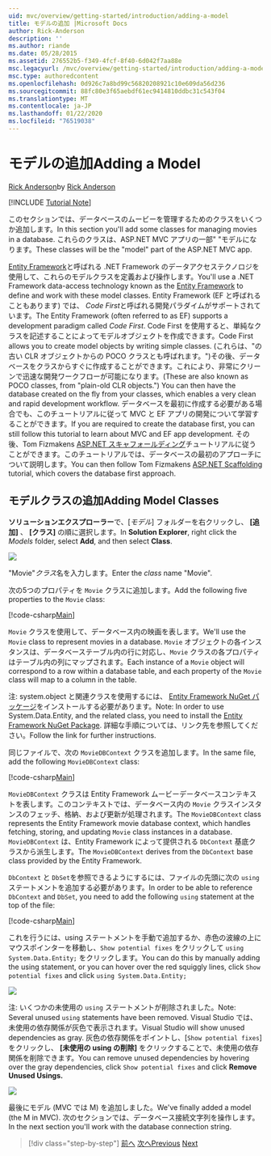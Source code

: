 ```yaml
---
uid: mvc/overview/getting-started/introduction/adding-a-model
title: モデルの追加 |Microsoft Docs
author: Rick-Anderson
description: ''
ms.author: riande
ms.date: 05/28/2015
ms.assetid: 276552b5-f349-4fcf-8f40-6d042f7aa88e
msc.legacyurl: /mvc/overview/getting-started/introduction/adding-a-model
msc.type: authoredcontent
ms.openlocfilehash: 0d926c7a8bd99c56820208921c10e609da56d236
ms.sourcegitcommit: 88fc80e3f65aebdf61ec9414810ddbc31c543f04
ms.translationtype: MT
ms.contentlocale: ja-JP
ms.lasthandoff: 01/22/2020
ms.locfileid: "76519038"
---
```

# <a name="adding-a-model"></a><span data-ttu-id="59d3b-102">モデルの追加</span><span class="sxs-lookup"><span data-stu-id="59d3b-102">Adding a Model</span></span>

<span data-ttu-id="59d3b-103">[Rick Anderson]((https://twitter.com/RickAndMSFT))</span><span class="sxs-lookup"><span data-stu-id="59d3b-103">by [Rick Anderson]((https://twitter.com/RickAndMSFT))</span></span>

[!INCLUDE [Tutorial Note](index.md)]

<span data-ttu-id="59d3b-104">このセクションでは、データベースのムービーを管理するためのクラスをいくつか追加します。</span><span class="sxs-lookup"><span data-stu-id="59d3b-104">In this section you'll add some classes for managing movies in a database.</span></span> <span data-ttu-id="59d3b-105">これらのクラスは、ASP.NET MVC アプリの一部&quot; &quot;モデルになります。</span><span class="sxs-lookup"><span data-stu-id="59d3b-105">These classes will be the &quot;model&quot; part of the ASP.NET MVC app.</span></span>

<span data-ttu-id="59d3b-106">[Entity Framework](https://docs.microsoft.com/ef/)と呼ばれる .NET Framework のデータアクセステクノロジを使用して、これらのモデルクラスを定義および操作します。</span><span class="sxs-lookup"><span data-stu-id="59d3b-106">You'll use a .NET Framework data-access technology known as the [Entity Framework](https://docs.microsoft.com/ef/) to define and work with these model classes.</span></span> <span data-ttu-id="59d3b-107">Entity Framework (EF と呼ばれることもあります) では、 *Code First*と呼ばれる開発パラダイムがサポートされています。</span><span class="sxs-lookup"><span data-stu-id="59d3b-107">The Entity Framework (often referred to as EF) supports a development paradigm called *Code First*.</span></span> <span data-ttu-id="59d3b-108">Code First を使用すると、単純なクラスを記述することによってモデルオブジェクトを作成できます。</span><span class="sxs-lookup"><span data-stu-id="59d3b-108">Code First allows you to create model objects by writing simple classes.</span></span> <span data-ttu-id="59d3b-109">(これらは、&quot;の古い CLR オブジェクトからの POCO クラスとも呼ばれます。&quot;)その後、データベースをクラスからすぐに作成することができます。これにより、非常にクリーンで迅速な開発ワークフローが可能になります。</span><span class="sxs-lookup"><span data-stu-id="59d3b-109">(These are also known as POCO classes, from &quot;plain-old CLR objects.&quot;) You can then have the database created on the fly from your classes, which enables a very clean and rapid development workflow.</span></span> <span data-ttu-id="59d3b-110">データベースを最初に作成する必要がある場合でも、このチュートリアルに従って MVC と EF アプリの開発について学習することができます。</span><span class="sxs-lookup"><span data-stu-id="59d3b-110">If you are required to create the database first, you can still follow this tutorial to learn about MVC and EF app development.</span></span> <span data-ttu-id="59d3b-111">その後、Tom Fizmakens [ASP.NET スキャフォールディング](xref:visual-studio/overview/2013/aspnet-scaffolding-overview)チュートリアルに従うことができます。このチュートリアルでは、データベースの最初のアプローチについて説明します。</span><span class="sxs-lookup"><span data-stu-id="59d3b-111">You can then follow Tom Fizmakens [ASP.NET Scaffolding](xref:visual-studio/overview/2013/aspnet-scaffolding-overview) tutorial, which covers the database first approach.</span></span>

## <a name="adding-model-classes"></a><span data-ttu-id="59d3b-112">モデルクラスの追加</span><span class="sxs-lookup"><span data-stu-id="59d3b-112">Adding Model Classes</span></span>

<span data-ttu-id="59d3b-113">**ソリューションエクスプローラー**で、[*モデル*] フォルダーを右クリックし、 **[追加]** 、 **[クラス]** の順に選択します。</span><span class="sxs-lookup"><span data-stu-id="59d3b-113">In **Solution Explorer**, right click the *Models* folder, select **Add**, and then select **Class**.</span></span>

![](adding-a-model/_static/image1.png)

<span data-ttu-id="59d3b-114">&quot;Movie&quot;*クラス*名を入力します。</span><span class="sxs-lookup"><span data-stu-id="59d3b-114">Enter the *class* name &quot;Movie&quot;.</span></span>

<span data-ttu-id="59d3b-115">次の5つのプロパティを `Movie` クラスに追加します。</span><span class="sxs-lookup"><span data-stu-id="59d3b-115">Add the following five properties to the `Movie` class:</span></span>

[!code-csharp[Main](adding-a-model/samples/sample1.cs)]

<span data-ttu-id="59d3b-116">`Movie` クラスを使用して、データベース内の映画を表します。</span><span class="sxs-lookup"><span data-stu-id="59d3b-116">We'll use the `Movie` class to represent movies in a database.</span></span> <span data-ttu-id="59d3b-117">`Movie` オブジェクトの各インスタンスは、データベーステーブル内の行に対応し、`Movie` クラスの各プロパティはテーブル内の列にマップされます。</span><span class="sxs-lookup"><span data-stu-id="59d3b-117">Each instance of a `Movie` object will correspond to a row within a database table, and each property of the `Movie` class will map to a column in the table.</span></span>

<span data-ttu-id="59d3b-118">注: system.object と関連クラスを使用するには、 [Entity Framework NuGet パッケージ](https://www.nuget.org/packages/EntityFramework/)をインストールする必要があります。</span><span class="sxs-lookup"><span data-stu-id="59d3b-118">Note: In order to use System.Data.Entity, and the related class, you need to install the [Entity Framework NuGet Package](https://www.nuget.org/packages/EntityFramework/).</span></span> <span data-ttu-id="59d3b-119">詳細な手順については、リンク先を参照してください。</span><span class="sxs-lookup"><span data-stu-id="59d3b-119">Follow the link for further instructions.</span></span>

<span data-ttu-id="59d3b-120">同じファイルで、次の `MovieDBContext` クラスを追加します。</span><span class="sxs-lookup"><span data-stu-id="59d3b-120">In the same file, add the following `MovieDBContext` class:</span></span>

[!code-csharp[Main](adding-a-model/samples/sample2.cs?highlight=2,15-18)]

<span data-ttu-id="59d3b-121">`MovieDBContext` クラスは Entity Framework ムービーデータベースコンテキストを表します。このコンテキストでは、データベース内の `Movie` クラスインスタンスのフェッチ、格納、および更新が処理されます。</span><span class="sxs-lookup"><span data-stu-id="59d3b-121">The `MovieDBContext` class represents the Entity Framework movie database context, which handles fetching, storing, and updating `Movie` class instances in a database.</span></span> <span data-ttu-id="59d3b-122">`MovieDBContext` は、Entity Framework によって提供される `DbContext` 基底クラスから派生します。</span><span class="sxs-lookup"><span data-stu-id="59d3b-122">The `MovieDBContext` derives from the `DbContext` base class provided by the Entity Framework.</span></span>

<span data-ttu-id="59d3b-123">`DbContext` と `DbSet`を参照できるようにするには、ファイルの先頭に次の `using` ステートメントを追加する必要があります。</span><span class="sxs-lookup"><span data-stu-id="59d3b-123">In order to be able to reference `DbContext` and `DbSet`, you need to add the following `using` statement at the top of the file:</span></span>

[!code-csharp[Main](adding-a-model/samples/sample3.cs)]

<span data-ttu-id="59d3b-124">これを行うには、using ステートメントを手動で追加するか、赤色の波線の上にマウスポインターを移動し、`Show potential fixes` をクリックして `using System.Data.Entity;` をクリックします。</span><span class="sxs-lookup"><span data-stu-id="59d3b-124">You can do this by manually adding the using statement, or you can hover over the red squiggly lines, click `Show potential fixes` and click `using System.Data.Entity;`</span></span>

![](adding-a-model/_static/image2.png)

<span data-ttu-id="59d3b-125">注: いくつかの未使用の `using` ステートメントが削除されました。</span><span class="sxs-lookup"><span data-stu-id="59d3b-125">Note: Several unused `using` statements have been removed.</span></span> <span data-ttu-id="59d3b-126">Visual Studio では、未使用の依存関係が灰色で表示されます。</span><span class="sxs-lookup"><span data-stu-id="59d3b-126">Visual Studio will show unused dependencies as gray.</span></span> <span data-ttu-id="59d3b-127">灰色の依存関係をポイントし、[`Show potential fixes`] をクリックし、 **[未使用の using の削除]** をクリックすることで、未使用の依存関係を削除できます。</span><span class="sxs-lookup"><span data-stu-id="59d3b-127">You can remove unused dependencies by hovering over the gray dependencies, click `Show potential fixes` and click **Remove Unused Usings.**</span></span>

![](adding-a-model/_static/image3.png)

<span data-ttu-id="59d3b-128">最後にモデル (MVC では M) を追加しました。</span><span class="sxs-lookup"><span data-stu-id="59d3b-128">We've finally added a model (the M in MVC).</span></span> <span data-ttu-id="59d3b-129">次のセクションでは、データベース接続文字列を操作します。</span><span class="sxs-lookup"><span data-stu-id="59d3b-129">In the next section you'll work with the database connection string.</span></span>

> [!div class="step-by-step"]
> <span data-ttu-id="59d3b-130">[前へ](adding-a-view.md)
> [次へ](creating-a-connection-string.md)</span><span class="sxs-lookup"><span data-stu-id="59d3b-130">[Previous](adding-a-view.md)
[Next](creating-a-connection-string.md)</span></span>
